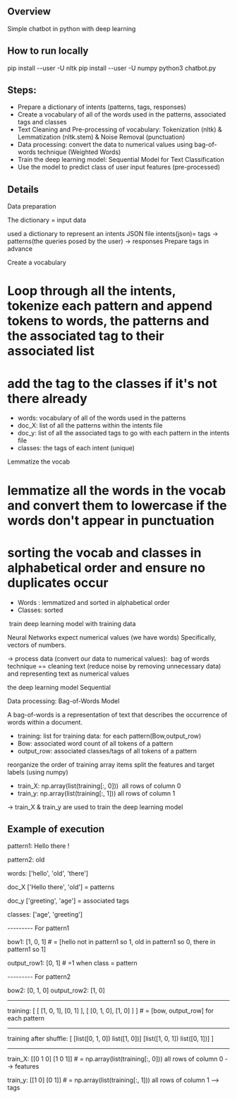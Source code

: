 ## Overview
Simple chatbot in python with deep learning

## How to run locally
pip install --user -U nltk
pip install --user -U numpy
python3 chatbot.py


## Steps:

- Prepare a dictionary  of intents (patterns, tags, responses)
- Create a vocabulary of all of the words used in the patterns, associated tags and classes
- Text Cleaning and Pre-processing of vocabulary: Tokenization (nltk) & Lemmatization (nltk.stem) & Noise Removal (punctuation)
- Data processing: convert the data to numerical values using bag-of-words technique (Weighted Words)
- Train the deep learning model: Sequential Model for Text Classification
- Use the model to predict class of user input features (pre-processed)



## Details

Data preparation

The dictionary = input data

used a dictionary to represent an intents JSON file
intents(json)= tags -> patterns(the queries posed by the user) -> responses
 Prepare tags in advance 

Create a vocabulary 

# Loop through all the intents, tokenize each pattern and append tokens to words, the patterns and the associated tag to their associated list
# add the tag to the classes if it's not there already 


* words: vocabulary of all of the words used in the patterns
* doc_X: list of all the patterns within the intents file
* doc_y: list of all the associated tags to go with each pattern in the intents file
* classes: the tags of each intent (unique)

Lemmatize the vocab

# lemmatize all the words in the vocab and convert them to lowercase if the words don't appear in punctuation
# sorting the vocab and classes in alphabetical order and ensure no duplicates occur


* Words : lemmatized and sorted in alphabetical order
* Classes: sorted


 train deep learning model with training data

Neural Networks expect numerical values (we have words) Specifically, vectors of numbers.

-> process data (convert our data to numerical values):  bag of words technique == cleaning text (reduce noise by removing unnecessary data) and representing text as numerical values

the deep learning model
Sequential


Data processing: Bag-of-Words Model

A bag-of-words is a representation of text that describes the occurrence of words within a document.


* training: list for training data: for each pattern(Bow,output_row)
* Bow: associated word count of all tokens of a pattern
* output_row: associated classes/tags of all tokens of a pattern 

reorganize the order of training array items
split the features and target labels (using numpy)

* train_X: np.array(list(training[:, 0]))  all rows of column 0
* train_y: np.array(list(training[:, 1])) all rows of column 1

-> train_X & train_y are used to train the deep learning model 


## Example of execution

pattern1: Hello there !

pattern2: old

words: ['hello', 'old', 'there']

doc_X ['Hello there', 'old'] = patterns

doc_y ['greeting', 'age'] = associated tags

classes: ['age', 'greeting']

--------- For pattern1

bow1: [1, 0, 1] # = [hello not in pattern1 so 1, old in pattern1 so 0, there in pattern1 so 1]

output_row1: [0, 1] # =1 when class = pattern


--------- For pattern2

bow2: [0, 1, 0]
output_row2: [1, 0]

---------

training: [ [ [1, 0, 1], [0, 1] ], [ [0, 1, 0], [1, 0] ] ] # = [bow, output_row] for each pattern

---------

training after shuffle: [
						 [list([0, 1, 0]) list([1, 0])]
						 [list([1, 0, 1]) list([0, 1])]
						 								]

---------

train_X: [[0 1 0]
 		  [1 0 1]]  # = np.array(list(training[:, 0])) all rows of column 0 --> features

train_y: [[1 0]
 		  [0 1]]	# = np.array(list(training[:, 1])) all rows of column 1 --> tags





